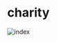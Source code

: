 # charity
![index](https://user-images.githubusercontent.com/87027291/129705793-260d5e72-86ee-49db-873e-2f0cd0d45a19.png)
